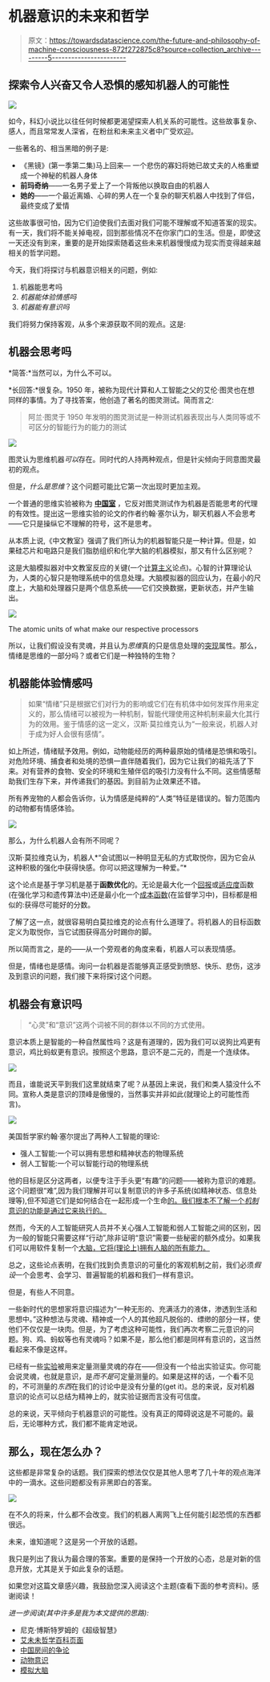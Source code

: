 # 机器意识的未来和哲学

> 原文：<https://towardsdatascience.com/the-future-and-philosophy-of-machine-consciousness-872f272875c8?source=collection_archive---------5----------------------->

## 探索令人兴奋又令人恐惧的感知机器人的可能性

![](img/0ea2c7e35a951dfcfe0302dc5103b24d.png)

如今，科幻小说比以往任何时候都更渴望探索人机关系的可能性。这些故事复杂、感人，而且常常发人深省，在粉丝和未来主义者中广受欢迎。

一些著名的、相当黑暗的例子是:

*   《黑镜》(第一季第二集)马上回来— 一个悲伤的寡妇将她已故丈夫的人格重塑成一个神秘的机器人身体
*   **前玛奇纳**——一名男子爱上了一个背叛他以换取自由的机器人
*   **她的**——一个最近离婚、心碎的男人在一个复杂的聊天机器人中找到了伴侣，最终变成了爱情

这些故事很可怕，因为它们迫使我们去面对我们可能不理解或不知道答案的现实。有一天，我们将不能关掉电视，回到那些情况不在你家门口的生活。但是，即使这一天还没有到来，重要的是开始探索随着这些未来机器慢慢成为现实而变得越来越相关的哲学问题。

今天，我们将探讨与机器意识相关的问题，例如:

1.  机器能思考吗
2.  *机器能体验情感吗*
3.  *机器能有意识吗*

我们将努力保持客观，从多个来源获取不同的观点。这是:

## 机器会思考吗

*简答:*当然可以，为什么不可以。

*长回答:*很复杂。1950 年，被称为现代计算和人工智能之父的艾伦·图灵也在想同样的事情。为了寻找答案，他创造了著名的图灵测试。简而言之:

> 阿兰·图灵于 1950 年发明的图灵测试是一种测试机器表现出与人类同等或不可区分的智能行为的能力的测试

![](img/d3bcd68b6ab6b50f6deece1030499e51.png)

图灵认为思维机器*可以*存在。同时代的人持两种观点，但是针尖倾向于同意图灵最初的观点。

但是，*什么是思维*？这个问题可能比它第一次出现时更加主观。

一个普通的思维实验被称为 [**中国室**](https://www.youtube.com/watch?v=TryOC83PH1g) ，它反对图灵测试作为机器是否能思考的代理的有效性。提出这一思维实验的论文的作者约翰·塞尔认为，聊天机器人不会思考——它只是操纵它不理解的符号，这不是思考。

从本质上说,《中文教室》强调了我们所认为的机器智能只是一种计算。但是，如果硅芯片和电路只是我们脂肪组织和化学大脑的机器模拟，那又有什么区别呢？

这是大脑模拟器对中文教室反应的关键(一个[计算主义](https://en.wikipedia.org/wiki/Computational_theory_of_mind)论点)。心智的计算理论认为，人类的心智只是物理系统中的信息处理。大脑模拟器的回应认为，在最小的尺度上，大脑和处理器只是两个信息系统——它们交换数据，更新状态，并产生输出。

![](img/7148e2e2fd7a2733abbdaf569031da0d.png)

The atomic units of what make our respective processors

所以，让我们假设没有灵魂，并且认为*思维*真的只是信息处理的[突现](https://en.wikipedia.org/wiki/Emergence)属性。那么，情绪是思维的一部分吗？或者它们是一种独特的生物？

## 机器能体验情感吗

> 如果“情绪”只是根据它们对行为的影响或它们在有机体中如何发挥作用来定义的，那么情绪可以被视为一种机制，智能代理使用这种机制来最大化其行为的效用。鉴于情感的这一定义，汉斯·莫拉维克认为“一般来说，机器人对于成为好人会很有感情”。

如上所述，情绪赋予效用。例如，动物能经历的两种最原始的情绪是恐惧和吸引。对危险环境、捕食者和处境的恐惧一直伴随着我们，因为它让我们的祖先活了下来。对有营养的食物、安全的环境和生殖伴侣的吸引力没有什么不同。这些情感帮助我们生存下来，并传递我们的基因。到目前为止效果还不错。

所有养宠物的人都会告诉你，认为情感是纯粹的“人类”特征是错误的。智力范围内的动物都有情感体验。

![](img/8cac4182cb696d4400954cc4f6b5dc56.png)

那么，为什么机器人会有所不同呢？

汉斯·莫拉维克认为，机器人*“会试图以一种明显无私的方式取悦你，因为它会从这种积极的强化中获得快感。你可以把这理解为一种爱。”*

这个论点是基于学习机是基于**函数优化**的。无论是最大化一个[回报](https://en.wikipedia.org/wiki/Reinforcement_learning)或[适应度](https://en.wikipedia.org/wiki/Fitness_function)函数(在强化学习和遗传算法中)还是最小化一个[成本函数](https://en.wikipedia.org/wiki/Loss_function)(在监督学习中)，目标都是相似的:获得尽可能好的分数。

了解了这一点，就很容易明白莫拉维克的论点有什么道理了。将机器人的目标函数定义为取悦你，当它试图获得高分时踢你的脚。

所以简而言之，是的——从一个旁观者的角度来看，机器人可以表现情感。

但是，情绪也是感情。询问一台机器是否能够真正感受到愤怒、快乐、悲伤，这涉及到意识的问题，我们接下来将探讨这个问题。

## 机器会有意识吗

> “心灵”和“意识”这两个词被不同的群体以不同的方式使用。

意识本质上是智能的一种自然属性吗？这是有道理的，因为我们可以说狗比鸡更有意识，鸡比蚂蚁更有意识。按照这个思路，意识不是二元的，而是一个连续体。

![](img/7cedd2f93f7f20caa75c816e7bdacd74.png)

而且，谁能说天平到我们这里就结束了呢？从基因上来说，我们和类人猿没什么不同。宣称人类是意识的顶峰是傲慢的，当然事实并非如此(就理论上的可能性而言)。

![](img/dddfed0af4e83a3168d498b000b1c29a.png)

美国哲学家约翰·塞尔提出了两种人工智能的理论:

*   强人工智能:一个可以拥有思想和精神状态的物理系统
*   弱人工智能:一个可以智能行动的物理系统

他的目标是区分这两者，以便专注于手头更“有趣”的问题——被称为意识的难题。这个问题很“难”,因为我们理解并可以复制意识的许多子系统(如精神状态、信息处理等),但不知道它们是如何结合在一起形成一个生命[的。我们根本不了解一个*机制* 意识的功能是通过它来执行的。](https://en.wikipedia.org/wiki/Qualia)

然而，今天的人工智能研究人员并不关心强人工智能和弱人工智能之间的区别，因为一般的智能只需要这样“行动”,除非证明“意识”需要一些秘密的额外成分。如果我们可以用软件复制一个[大脑，它将(理论上)拥有人脑的所有能力。](https://en.wikipedia.org/wiki/Artificial_brain)

总之，这些论点表明，在我们找到负责意识的可量化的客观机制之前，我们必须*假设*一个会思考、会学习、普遍智能的机器和我们一样有意识。

但是，有些人不同意。

一些新时代的思想家将意识描述为“一种无形的、充满活力的液体，渗透到生活和思想中。”这种想法与灵魂、精神或一个人的其他超凡脱俗的、缥缈的部分一样，使他们不仅仅是一块肉。但是，为了考虑这种可能性，我们再次考察二元意识的问题。狗、鸡、蚂蚁等也有灵魂吗？如果不是，那么他们都是同样有意识的，这当然看起来不像是这样。

已经有一些[实验](http://www.eoht.info/page/Soul+experiments)被用来定量测量灵魂的存在——但没有一个给出实验证实。你可能会说灵魂，也就是意识，是*而不是*可定量测量的。如果是这样的话，一个看不见的，不可测量的*东西*在我们的讨论中是没有分量的(get it)。总的来说，反对机器意识的论点可以总结为精神上的，就实验证据而言没有可信度。

总的来说，天平倾向于机器意识的可能性。没有真正的障碍说这是不可能的。最后，无论哪种方式，我们都不能肯定地说。

## 那么，现在怎么办？

这些都是非常复杂的话题。我们探索的想法仅仅是其他人思考了几十年的观点海洋中的一滴水。这些问题都没有非黑即白的答案。

![](img/41937ea43c25501aec2f91e8e6f15211.png)

在不久的将来，什么都不会改变。我们的机器人离网飞上任何能引起恐慌的东西都很远。

未来，谁知道呢？这是另一个开放的话题。

我只是列出了我认为最合理的答案。重要的是保持一个开放的心态，总是对新的信息开放，尤其是关于如此复杂的话题。

如果您对这篇文章感兴趣，我鼓励您深入阅读这个主题(查看下面的参考资料)。感谢阅读！

*进一步阅读(其中许多是我为本文提供的思路):*

*   尼克·博斯特罗姆的《超级智慧》
*   [艾未未哲学百科页面](https://en.wikipedia.org/wiki/Philosophy_of_artificial_intelligence)
*   [中国房间的争论](https://en.wikipedia.org/wiki/Chinese_room)
*   [动物意识](https://en.wikipedia.org/wiki/Animal_consciousness)
*   [模拟大脑](https://en.wikipedia.org/wiki/Artificial_brain)